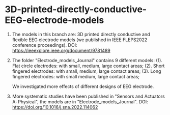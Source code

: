 # 3D-printed-directly-conductive-EEG-electrode-models

1. The models in this branch are: 3D printed directly conductive and flexible EEG electrode models (we published in IEEE FLEPS2022 conference proceedings). DOI: https://ieeexplore.ieee.org/document/9781489

2. The folder "Electrode_models_Journal" contains 9 different models: 
  (1). Flat circle electrodes: with small, medium, large contact areas;
  (2). Short fingered electrodes: with small, medium, large contact areas;
  (3). Long fingered electrodes: with small medium, large contact areas;
  
     We investigated more effects of different designs of EEG electrode.
  
 3. More systematic studies have been published in "Sensors and Actuators A: Physical", the models are in "Electrode_models_Journal". DOI: https://doi.org/10.1016/j.sna.2022.114062
